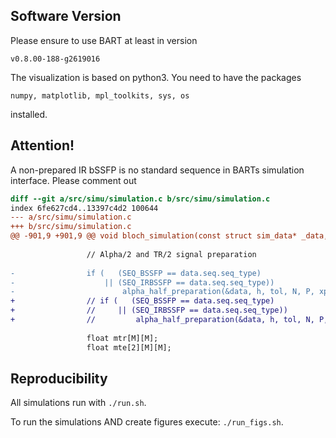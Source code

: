 ## Software Version

Please ensure to use BART at least in version

	v0.8.00-188-g2619016

The visualization is based on python3. You need to have the packages

	numpy, matplotlib, mpl_toolkits, sys, os 

installed.

## Attention!

A non-prepared IR bSSFP is no standard sequence in BARTs simulation interface.
Please comment out 

```diff
diff --git a/src/simu/simulation.c b/src/simu/simulation.c
index 6fe627cd4..13397c4d2 100644
--- a/src/simu/simulation.c
+++ b/src/simu/simulation.c
@@ -901,9 +901,9 @@ void bloch_simulation(const struct sim_data* _data, int R, float (*m_state)[R][3
 
                 // Alpha/2 and TR/2 signal preparation
 
-                if (   (SEQ_BSSFP == data.seq.seq_type)
-                    || (SEQ_IRBSSFP == data.seq.seq_type))
-                        alpha_half_preparation(&data, h, tol, N, P, xp);
+                // if (   (SEQ_BSSFP == data.seq.seq_type)
+                //     || (SEQ_IRBSSFP == data.seq.seq_type))
+                //         alpha_half_preparation(&data, h, tol, N, P, xp);
 
                 float mtr[M][M];
                 float mte[2][M][M];
```

## Reproducibility

All simulations run with `./run.sh`.

To run the simulations AND create figures execute: `./run_figs.sh`.